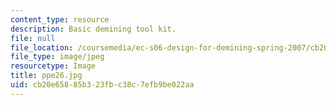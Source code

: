 ```yaml
---
content_type: resource
description: Basic demining tool kit.
file: null
file_location: /coursemedia/ec-s06-design-for-demining-spring-2007/cb20e65885b323fbc38c7efb9be022aa_ppe26.jpg
file_type: image/jpeg
resourcetype: Image
title: ppe26.jpg
uid: cb20e658-85b3-23fb-c38c-7efb9be022aa
---
```


